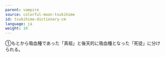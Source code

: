 ```yaml
---
parent: vampire
source: colorful-moon-tsukihime
id: tsukihime-dictionary-cm
language: ja
weight: 10
---
```


①もとから吸血種であった「真祖」と後天的に吸血種となった「死徒」に分けられる。
